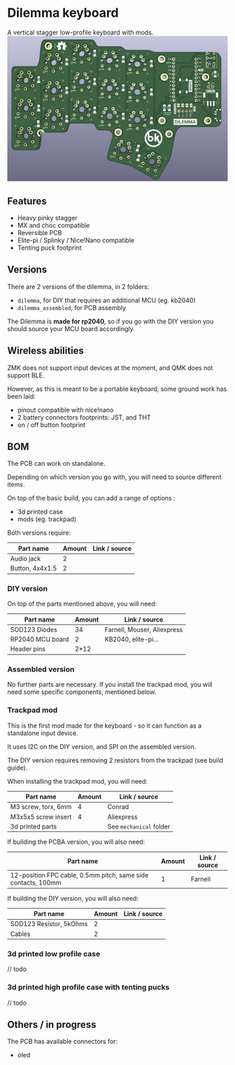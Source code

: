 # Dilemma keyboard

A vertical stagger low-profile keyboard with mods.
![](pics/1a.PNG)

## Features

- Heavy pinky stagger
- MX and choc compatible
- Reversible PCB
- Elite-pi / Splinky / Nice!Nano compatible
- Tenting puck footprint

## Versions

There are 2 versions of the dilemma, in 2 folders:

- `dilemma`, for DIY that requires an additional MCU (eg. kb2040)
- `dilemma_assembled`, for PCB assembly

The Dilemma is **made for rp2040**, so if you go with the DIY version you should source your MCU board accordingly.

## Wireless abilities

ZMK does not support input devices at the moment, and QMK does not support BLE.

However, as this is meant to be a portable keyboard, some ground work has been laid:

- pinout compatible with nice!nano
- 2 battery connectors footprints: JST, and THT
- on / off button footprint

## BOM

The PCB can work on standalone.

Depending on which version you go with, you will need to source different items.

On top of the basic build, you can add a range of options :

- 3d printed case
- mods (eg. trackpad)

Both versions require:

| Part name       | Amount | Link / source |
| --------------- | ------ | ------------- |
| Audio jack      | 2      |               |
| Button, 4x4x1.5 | 2      |               |

### DIY version

On top of the parts mentioned above, you will need:

| Part name        | Amount | Link / source               |
| ---------------- | ------ | --------------------------- |
| SOD123 Diodes    | 34     | Farnell, Mouser, Aliexpress |
| RP2040 MCU board | 2      | KB2040, elite-pi...         |
| Header pins      | 2*12   |                             |


### Assembled version

No further parts are necessary. If you install the trackpad mod, you will need some specific components, mentioned below.


### Trackpad mod

This is the first mod made for the keyboard - so it can function as a standalone input device.

It uses I2C on the DIY version, and SPI on the assembled version.

The DIY version requires removing 2 resistors from the trackpad (see build guide).

When installing the trackpad mod, you will need:

| Part name           | Amount | Link / source           |
| ------------------- | ------ | ----------------------- |
| M3 screw, torx, 6mm | 4      | Conrad                  |
| M3x5x5 screw insert | 4      | Aliexpress              |
| 3d printed parts    |        | See `mechanical` folder |

If building the PCBA version, you will also need:

| Part name                                                     | Amount | Link / source |
| ------------------------------------------------------------- | ------ | ------------- |
| 12-position FPC cable, 0.5mm pitch, same side contacts, 100mm | 1      | Farnell       |


If building the DIY version, you will also need:

| Part name               | Amount | Link / source |
| ----------------------- | ------ | ------------- |
| SOD123 Resistor, 5kOhms | 2      |               |
| Cables                  | 2      |               |


### 3d printed low profile case

// todo

### 3d printed high profile case with tenting pucks

// todo

## Others / in progress

The PCB has available connectors for:

- oled 

